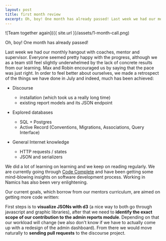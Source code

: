 ```yaml
---
layout: post
title: first month review
excerpt: Oh, boy! One month has already passed! Last week we had our monthly hangout with coaches, mentor and supervisor. Everyone seemed pretty happy with the progress, although we as a team still feel slightly underwhelmed by the lack of concrete results from our learning. Max and Robin encouraged us by saying that the pace was just right. In order to feel better about ourselves, we made a retrospect of the things we have done in July and indeed, much has been achieved
---
```


![Team together again]({{ site.url }}/assets/1-month-call.png)


Oh, boy! One month has already passed!

Last week we had our monthly hangout with coaches, mentor and supervisor. Everyone seemed pretty happy with the progress, although we as a team still feel slightly underwhelmed by the lack of concrete results from our learning. Max and Robin encouraged us by saying that the pace was just right. In order to feel better about ourselves, we made a retrospect of the things we have done in July and indeed, much has been achieved:

* Discourse
    * installation (which took us a really long time)
    * existing report models and its JSON endpoint

* Explored databases
    * SQL + Postgres
    * Active Record (Conventions, Migrations, Associations, Query Interface)

* General Internet knowledge
    * HTTP requests / states
    * JSON and serializers

We did a lot of learning on learning and we keep on reading regularly. We are currently going through [Code Complete](https://en.wikipedia.org/wiki/Code_Complete) and have been getting some mind-blowing insights on software development process. Working in Namics has also been very enlightening.

Our current goals, which borrow from our mentors curriculum, are aimed on getting more code written:

First steps is to **visualize JSONs with d3** (a nice way to both go through javascript and graphic libraries), after that we need to **identify the exact scope of our contribution to the admin reports module**. Depending on that our workload will change (we also don't know if we have to actually come up with a redesign of the admin dashboard). From there we would move naturally to **sending pull requests** to the discourse project.
